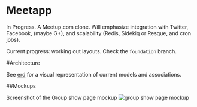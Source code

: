# Meetapp

In Progress.
A Meetup.com clone. Will emphasize integration with Twitter, Facebook, (maybe G+), and scalability (Redis, Sidekiq or Resque, and cron jobs).

Current progress: working out layouts. Check the `foundation` branch.

#Architecture

See [erd]('/erd.pdf') for a visual representation of current models and associations.

##Mockups

Screenshot of the Group show page mockup
![group show page mockup](http://i62.tinypic.com/6q9xxy.png)